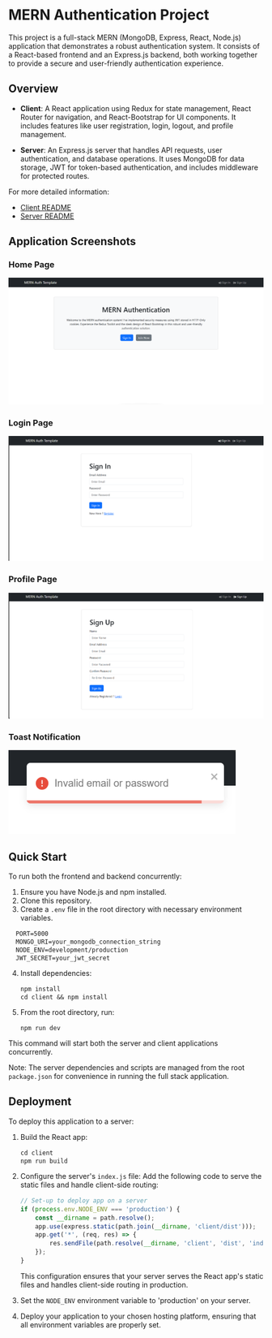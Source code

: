 # MERN Authentication Project

This project is a full-stack MERN (MongoDB, Express, React, Node.js) application that demonstrates a robust authentication system. It consists of a React-based frontend and an Express.js backend, both working together to provide a secure and user-friendly authentication experience.

## Overview

- **Client**: A React application using Redux for state management, React Router for navigation, and React-Bootstrap for UI components. It includes features like user registration, login, logout, and profile management.

- **Server**: An Express.js server that handles API requests, user authentication, and database operations. It uses MongoDB for data storage, JWT for token-based authentication, and includes middleware for protected routes.

For more detailed information:
- [Client README](./client/README.md)
- [Server README](./server/README.md)

## Application Screenshots

### Home Page
![Home Page](./client/src/assets/home_page.png)

### Login Page
![Login Page](./client/src/assets/login_page.png)

### Profile Page
![Profile Page](./client/src/assets/register_page.png)

### Toast Notification
![Toast Notification](./client/src/assets/toast_notification.png)

## Quick Start

To run both the frontend and backend concurrently:

1. Ensure you have Node.js and npm installed.
2. Clone this repository.
3. Create a `.env` file in the root directory with necessary environment variables.
 ```
   PORT=5000
   MONGO_URI=your_mongodb_connection_string
   NODE_ENV=development/production
   JWT_SECRET=your_jwt_secret
   ```
4. Install dependencies:
   ```
   npm install
   cd client && npm install
   ```
5. From the root directory, run:
   ```
   npm run dev
   ```

This command will start both the server and client applications concurrently.

Note: The server dependencies and scripts are managed from the root `package.json` for convenience in running the full stack application.

## Deployment

To deploy this application to a server:

1. Build the React app:
   ```
   cd client
   npm run build
   ```

2. Configure the server's `index.js` file:
   Add the following code to serve the static files and handle client-side routing:

   ```javascript
   // Set-up to deploy app on a server
   if (process.env.NODE_ENV === 'production') {
       const __dirname = path.resolve();
       app.use(express.static(path.join(__dirname, 'client/dist')));
       app.get('*', (req, res) => {
           res.sendFile(path.resolve(__dirname, 'client', 'dist', 'index.html'));
       });
   }
   ```

   This configuration ensures that your server serves the React app's static files and handles client-side routing in production.

3. Set the `NODE_ENV` environment variable to 'production' on your server.

4. Deploy your application to your chosen hosting platform, ensuring that all environment variables are properly set.